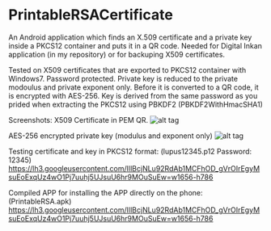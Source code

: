 PrintableRSACertificate
=======================

An Android application which finds an X.509 certificate and a private key inside a PKCS12 container and puts it in a QR code.
Needed for Digital Inkan application (in my repository) or for backuping X509 certificates.

Tested on X509 certificates that are exported to PKCS12 container with Windows7. Password protected. Private key is reduced to the private modoulus and private exponent only. Before it is converted to a QR code, it is encrypted with AES-256. Key is derived from the same password as you prided when extracting the PKCS12 using PBKDF2 (PBKDF2WithHmacSHA1)

Screenshots: 
X509 Certificate in PEM QR.
![alt tag](https://lh3.googleusercontent.com/lIlBcjNLu92RdAb1MCFhOD_gVrOIrEgyMsuEoExqUz4wO1Pj7uuhj5UJsuU6hr9MOuSuEw=w1656-h786)

AES-256 encrypted private key (modulus and exponent only)
![alt tag](https://lh5.googleusercontent.com/9wn2C_JwhRQBJz-MQw_v3nfofP-8RCW35DzrCNxjrA5Ke5HJDrBqqSUweO59y9a-lpmKNA=w1656-h786
)

Testing certificate and key in PKCS12 format: (lupus12345.p12 Password: 12345)
https://lh3.googleusercontent.com/lIlBcjNLu92RdAb1MCFhOD_gVrOIrEgyMsuEoExqUz4wO1Pj7uuhj5UJsuU6hr9MOuSuEw=w1656-h786

Compiled APP for installing the APP directly on the phone: (PrintableRSA.apk)
https://lh3.googleusercontent.com/lIlBcjNLu92RdAb1MCFhOD_gVrOIrEgyMsuEoExqUz4wO1Pj7uuhj5UJsuU6hr9MOuSuEw=w1656-h786
